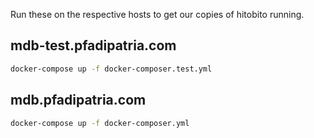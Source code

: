 Run these on the respective hosts to get our copies of hitobito running.

## mdb-test.pfadipatria.com
```bash
docker-compose up -f docker-composer.test.yml
```

## mdb.pfadipatria.com
```bash
docker-compose up -f docker-composer.yml
```
